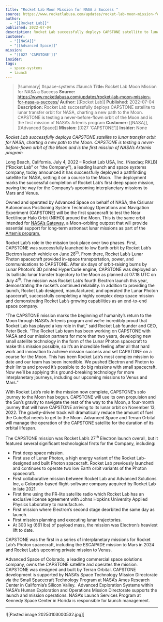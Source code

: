 ```yaml
---
title: "Rocket Lab Moon Mission for NASA a Success "
source: https://www.rocketlabusa.com/updates/rocket-lab-moon-mission-for-nasa-a-success/
author:
  - "[[Rocket Lab]]"
published: 2022-07-04
description: Rocket Lab successfully deploys CAPSTONE satellite to lunar transfer orbit for NASA, charting a new path to the Moon. CAPSTONE is testing a never-before-flown orbit of the Moon and is the first mission of NASA’s Artemis program
customer:
  - "[[NASA]]"
  - "[[Advanced Space]]"
mission:
  - "[[027 'CAPSTONE']]"
insider: 
tags:
  - space-systems
  - launch
---
```

>[!summary]
#space-systems #launch
**Title:** Rocket Lab Moon Mission for NASA a Success 
**Source:** https://www.rocketlabusa.com/updates/rocket-lab-moon-mission-for-nasa-a-success/
**Author:** [[Rocket Lab]]
**Published:** 2022-07-04
**Description:** Rocket Lab successfully deploys CAPSTONE satellite to lunar transfer orbit for NASA, charting a new path to the Moon. CAPSTONE is testing a never-before-flown orbit of the Moon and is the first mission of NASA’s Artemis program
**Customer:** [[NASA]], [[Advanced Space]]
**Mission:** [[027 'CAPSTONE']]
**Insider:** None

*Rocket Lab successfully deploys CAPSTONE satellite to lunar transfer orbit for NASA, charting a new path to the Moon. CAPSTONE is testing a never-before-flown orbit of the Moon and is the first mission of NASA’s Artemis program*

Long Beach, California. July 4, 2022 – Rocket Lab USA, Inc. (Nasdaq: RKLB) (“Rocket Lab” or “the Company”), a leading launch and space systems company, today announced it has successfully deployed a pathfinding satellite for NASA, setting it on a course to the Moon.  The deployment marks the successful completion of Rocket Lab’s first deep space mission, paving the way for the Company’s upcoming interplanetary missions to Mars and Venus. 

Owned and operated by Advanced Space on behalf of NASA, the Cislunar Autonomous Positioning System Technology Operations and Navigation Experiment (CAPSTONE) will be the first spacecraft to test the Near Rectilinear Halo Orbit (NRHO) around the Moon. This is the same orbit intended for [NASA’s Gateway,](https://www.nasa.gov/gateway/overview) a Moon-orbiting outpost that will provide essential support for long-term astronaut lunar missions as part of the [Artemis program.](https://www.nasa.gov/specials/artemis/)

Rocket Lab’s role in the mission took place over two phases. First, CAPSTONE was successfully launched to low Earth orbit by Rocket Lab’s Electron launch vehicle on June 28<sup>th</sup>. From there, Rocket Lab’s Lunar Photon spacecraft provided in-space transportation, power, and communications to CAPSTONE. After six days of orbit-raising burns by Lunar Photon’s 3D printed HyperCurie engine, CAPSTONE was deployed on its ballistic lunar transfer trajectory to the Moon as planned at 07:18 UTC on July 4<sup>th</sup>. The mission was Rocket Lab’s fourth Electron launch this year, demonstrating the rocket’s continued reliability. In addition to providing the launch, Rocket Lab designed, manufactured, and operated the Lunar Photon spacecraft, successfully completing a highly complex deep space mission and demonstrating Rocket Lab’s growing capabilities as an end-to-end space company.

“The CAPSTONE mission marks the beginning of humanity’s return to the Moon through NASA’s Artemis program and we’re incredibly proud that Rocket Lab has played a key role in that,” said Rocket Lab founder and CEO, Peter Beck. “The Rocket Lab team has been working on CAPSTONE with NASA and our mission partners for more than two years, developing new small satellite technology in the form of the Lunar Photon spacecraft to make this mission possible, so it’s an incredible feeling after all that hard work and innovation to achieve mission success and set CAPSTONE on a course for the Moon. This has been Rocket Lab’s most complex mission to date and our team has been incredible. We pushed Electron and Photon to their limits and proved it’s possible to do big missions with small spacecraft. Now we’ll be applying this ground-breaking technology for more interplanetary journeys, including our upcoming missions to Venus and Mars.”

With Rocket Lab’s role in the mission now complete, CAPSTONE’s solo journey to the Moon has begun. CAPSTONE will use its own propulsion and the Sun’s gravity to navigate the rest of the way to the Moon, a four-month journey that will have CAPSTONE arriving to its lunar orbit on November 13, 2022. The gravity-driven track will dramatically reduce the amount of fuel the CubeSat needs to get to the Moon. Advanced Space and Terran Orbital will manage the operation of the CAPSTONE satellite for the duration of its orbital lifespan.

The CAPSTONE mission was Rocket Lab’s 27<sup>th</sup> Electron launch overall, but it featured several significant technological firsts for the Company, including:

- First deep space mission.
- First use of Lunar Photon, a high energy variant of the Rocket Lab-designed and built Photon spacecraft. Rocket Lab previously launched and continues to operate two low Earth orbit variants of the Photon spacecraft.
- First collaborative mission between Rocket Lab and Advanced Solutions Inc, a Colorado-based flight-software company acquired by Rocket Lab in late 2021.
- First time using the FR-lite satellite radio which Rocket Lab has an exclusive license agreement with Johns Hopkins University Applied Physics Laboratory to manufacture.
- First mission where Electron’s second stage deorbited the same day as launch.
- First mission planning and executing lunar trajectories.
- At 300 kg (661 lbs) of payload mass, the mission was Electron’s heaviest lift to date.

CAPSTONE was the first in a series of interplanetary missions for Rocket Lab’s Photon spacecraft, including the ESCAPADE mission to Mars in 2024 and Rocket Lab’s upcoming private mission to Venus. 

Advanced Space of Colorado, a leading commercial space solutions company, owns the CAPSTONE satellite and operates the mission. CAPSTONE was designed and built by Terran Orbital. CAPSTONE development is supported by NASA’s Space Technology Mission Directorate via the Small Spacecraft Technology Program at NASA’s Ames Research Center in California’s Silicon Valley.  Advanced Exploration Systems within NASA’s Human Exploration and Operations Mission Directorate supports the launch and mission operations. NASA’s Launch Services Program at Kennedy Space Center in Florida is responsible for launch management.

---

![[Pasted image 20250103000532.jpg]]